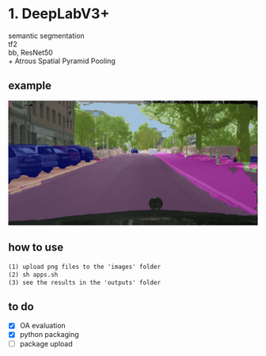 # 1. DeepLabV3+
semantic segmentation \
tf2 \
bb, ResNet50 \
\+ Atrous Spatial Pyramid Pooling

## example
<p align="left">
    <img src="asd.png" width=600></br>
</p>

## how to use
```
(1) upload png files to the 'images' folder
(2) sh apps.sh
(3) see the results in the 'outputs' folder
```

## to do
- [x] OA evaluation
- [x] python packaging
- [ ] package upload
